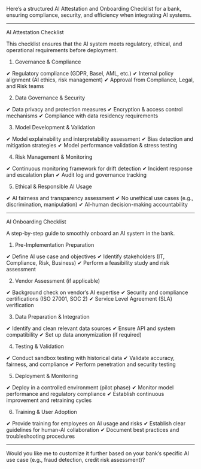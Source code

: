 Here’s a structured AI Attestation and Onboarding Checklist for a bank, ensuring compliance, security, and efficiency when integrating AI systems.


---

AI Attestation Checklist

This checklist ensures that the AI system meets regulatory, ethical, and operational requirements before deployment.

1. Governance & Compliance

✔ Regulatory compliance (GDPR, Basel, AML, etc.)
✔ Internal policy alignment (AI ethics, risk management)
✔ Approval from Compliance, Legal, and Risk teams

2. Data Governance & Security

✔ Data privacy and protection measures
✔ Encryption & access control mechanisms
✔ Compliance with data residency requirements

3. Model Development & Validation

✔ Model explainability and interpretability assessment
✔ Bias detection and mitigation strategies
✔ Model performance validation & stress testing

4. Risk Management & Monitoring

✔ Continuous monitoring framework for drift detection
✔ Incident response and escalation plan
✔ Audit log and governance tracking

5. Ethical & Responsible AI Usage

✔ AI fairness and transparency assessment
✔ No unethical use cases (e.g., discrimination, manipulation)
✔ AI-human decision-making accountability


---

AI Onboarding Checklist

A step-by-step guide to smoothly onboard an AI system in the bank.

1. Pre-Implementation Preparation

✔ Define AI use case and objectives
✔ Identify stakeholders (IT, Compliance, Risk, Business)
✔ Perform a feasibility study and risk assessment

2. Vendor Assessment (if applicable)

✔ Background check on vendor’s AI expertise
✔ Security and compliance certifications (ISO 27001, SOC 2)
✔ Service Level Agreement (SLA) verification

3. Data Preparation & Integration

✔ Identify and clean relevant data sources
✔ Ensure API and system compatibility
✔ Set up data anonymization (if required)

4. Testing & Validation

✔ Conduct sandbox testing with historical data
✔ Validate accuracy, fairness, and compliance
✔ Perform penetration and security testing

5. Deployment & Monitoring

✔ Deploy in a controlled environment (pilot phase)
✔ Monitor model performance and regulatory compliance
✔ Establish continuous improvement and retraining cycles

6. Training & User Adoption

✔ Provide training for employees on AI usage and risks
✔ Establish clear guidelines for human-AI collaboration
✔ Document best practices and troubleshooting procedures


---

Would you like me to customize it further based on your bank’s specific AI use case (e.g., fraud detection, credit risk assessment)?

